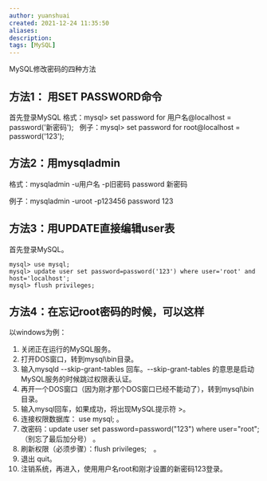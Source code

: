 ```yaml
---
author: yuanshuai
created: 2021-12-24 11:35:50
aliases: 
description:
tags: [MySQL]
---
```



MySQL修改密码的四种方法

## 方法1： 用SET PASSWORD命令   
首先登录MySQL
格式：mysql> set password for 用户名@localhost = password('新密码');  
例子：mysql> set password for root@localhost = password('123');  

## 方法2：用mysqladmin   

格式：mysqladmin -u用户名 -p旧密码 password 新密码  

例子：mysqladmin -uroot -p123456 password 123  

## 方法3：用UPDATE直接编辑user表   

首先登录MySQL。  
```
mysql> use mysql;  
mysql> update user set password=password('123') where user='root' and host='localhost';  
mysql> flush privileges;  
```
## 方法4：在忘记root密码的时候，可以这样   

以windows为例：   

1. 关闭正在运行的MySQL服务。  
2. 打开DOS窗口，转到mysql\bin目录。  
3. 输入mysqld --skip-grant-tables 回车。--skip-grant-tables 的意思是启动MySQL服务的时候跳过权限表认证。  
4. 再开一个DOS窗口（因为刚才那个DOS窗口已经不能动了），转到mysql\bin目录。  
5. 输入mysql回车，如果成功，将出现MySQL提示符 >。  
6. 连接权限数据库： use mysql; 。  
7. 改密码：update user set password=password("123") where user="root";（别忘了最后加分号） 。  
8. 刷新权限（必须步骤）：flush privileges;　。  
9. 退出 quit。  
10. 注销系统，再进入，使用用户名root和刚才设置的新密码123登录。